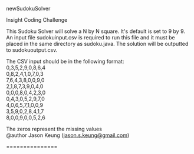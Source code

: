 newSudokuSolver

Insight Coding Challenge

This Sudoku Solver will solve a N by N square. It's default is set to 9 by 9. An
input file sudokuinput.csv is required to run this file and it must be placed in
the same directory as sudoku.java. The solution will be outputted to sudokuoutput.csv.

The CSV input should be in the following format:
<br>
0,3,5,2,9,0,8,6,4 <br>
0,8,2,4,1,0,7,0,3 <br>
7,6,4,3,8,0,0,9,0 <br>
2,1,8,7,3,9,0,4,0 <br>
0,0,0,8,0,4,2,3,0 <br>
0,4,3,0,5,2,9,7,0 <br>
4,0,6,5,7,1,0,0,9 <br>
3,5,9,0,2,8,4,1,7 <br>
8,0,0,9,0,0,5,2,6 <br>

The zeros represent the missing values
<br>
@author Jason Keung (jason.s.keung@gmail.com)

===============

